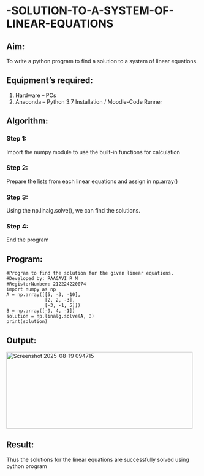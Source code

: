 # -SOLUTION-TO-A-SYSTEM-OF-LINEAR-EQUATIONS
## Aim:
To write a python program to find a solution to a system of linear equations.
## Equipment’s required:
1. 	Hardware – PCs
2. 	Anaconda – Python 3.7 Installation / Moodle-Code Runner
## Algorithm:
### Step 1: 
Import the numpy module to use the built-in functions for calculation
### Step 2: 
Prepare the lists from each linear equations and assign in np.array()
### Step 3: 
Using the np.linalg.solve(), we can find the solutions.
### Step 4: 
End the program
## Program:
```
#Program to find the solution for the given linear equations.
#Developed by: RAAGAVI R M
#RegisterNumber: 212224220074
import numpy as np
A = np.array([[5, -3, -10],
              [2, 2, -3],
              [-3, -1, 5]])
B = np.array([-9, 4, -1])
solution = np.linalg.solve(A, B)
print(solution)
```
## Output:
<img width="486" height="200" alt="Screenshot 2025-08-19 094715" src="https://github.com/user-attachments/assets/0a03b8ac-d926-464d-8acf-0c5a9a243e40" />

## Result: 
Thus the solutions for the linear equations are successfully solved using python program

